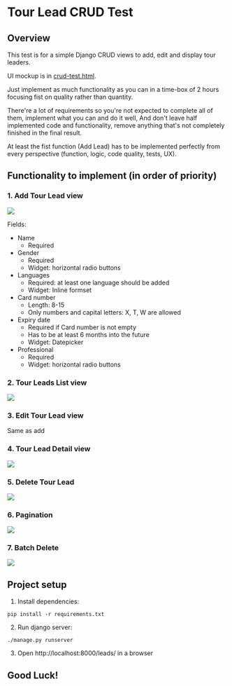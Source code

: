 # Tour Lead CRUD Test

## Overview

This test is for a simple Django CRUD views to add, edit and display tour leaders.

UI mockup is in [crud-test.html](crud-test.html).

Just implement as much functionality as you can in a time-box of 2 hours focusing fist on quality rather than quantity.

There're a lot of requirements so you're not expected to complete all of them, implement what you can and do it well,
And don't leave half implemented code and functionality, remove anything that's not completely finished in the final result.

At least the fist function (Add Lead) has to be implemented perfectly from every perspective (function, logic, code quality, tests, UX).

## Functionality to implement (in order of priority)

### 1. Add Tour Lead view

![](https://www.evernote.com/l/AHR6kVOimNhEAptuqzsASeKXsCVHHXON5VwB/image.png)


Fields:

* Name
    - Required
* Gender
    - Required
    - Widget: horizontal radio buttons
* Languages
    - Required: at least one language should be added
    - Widget: Inline formset
* Card number
    - Length: 8-15
    - Only numbers and capital letters: X, T, W are allowed
* Expiry date
    - Required if Card number is not empty
    - Has to be at least 6 months into the future
    - Widget: Datepicker
* Professional
    - Required
    - Widget: horizontal radio buttons

### 2. Tour Leads List view

![](https://www.evernote.com/l/AHRlRb8RWsxI4ZfsCMdDawIptRNdWTCOtD0B/image.png)

### 3. Edit Tour Lead view

Same as add

### 4. Tour Lead Detail view

![](https://www.evernote.com/l/AHSPFjRgvBROzamFG2_cvifetmFCZ-6CTgoB/image.png)

### 5. Delete Tour Lead

![](https://www.evernote.com/l/AHTpOW13eelOX44ZWOaG8psPjLFeGKvKUvYB/image.png)

### 6. Pagination

![](https://www.evernote.com/l/AHQPkBVV1X5DaaiUWL0TaQTHeU6DyIzbuqsB/image.png)

### 7. Batch Delete

![](https://www.evernote.com/l/AHSsX1ZWe5hC2piuYM7Yk5rQJGBkwTujGNcB/image.png)

## Project setup

1. Install dependencies:

```
pip install -r requirements.txt
```

2. Run django server:

```
./manage.py runserver
```

3. Open http://localhost:8000/leads/ in a browser

## Good Luck!

